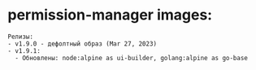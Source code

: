 # permission-manager images:

  ```
  Релизы:
  - v1.9.0 - дефолтный образ (Mar 27, 2023)
  - v1.9.1:
    - Обновлены: node:alpine as ui-builder, golang:alpine as go-base
  ```